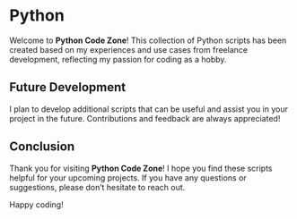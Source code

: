 # Python

Welcome to **Python Code Zone**! This collection of Python scripts has been created based on my experiences and use cases from freelance development, reflecting my passion for coding as a hobby.

## Future Development

I plan to develop additional scripts that can be useful and assist you in your project in the future. Contributions and feedback are always appreciated!

## Conclusion

Thank you for visiting **Python Code Zone**! I hope you find these scripts helpful for your upcoming projects. If you have any questions or suggestions, please don’t hesitate to reach out.

Happy coding!

